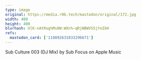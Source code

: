 ```yaml
---
type: image
original: https://media.r0b.tech/mastodon/original/172.jpg
width: 400
height: 400
blurhash: U[K-nAtRog%Ms8W:WXn%~qRjWBWVS5jYoIbH
refs:
  mastodon_card: ['110892631033296671']
---
```


Sub Culture 003 (DJ Mix) by Sub Focus on Apple Music
